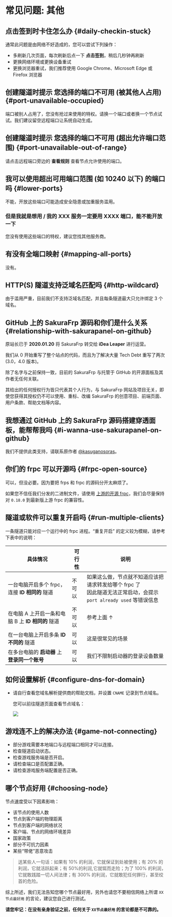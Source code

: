 # 常见问题: 其他

## 点击签到时卡住怎么办 {#daily-checkin-stuck}

通常此问题是由网络不好造成的，您可以尝试下列操作：

- 多刷新几次页面，每次刷新后点一下 **点击签到**，稍后几秒钟再刷新
- 更换网络环境或更换设备重试
- 更换浏览器重试，我们推荐使用 Google Chrome、Microsoft Edge 或 Firefox 浏览器

## 创建隧道时提示 您选择的端口不可用 (被其他人占用) {#port-unavailable-occupied}

端口被别人占用了，您没有抢过来使用的特权。请换一个端口或者换一个节点试试。我们建议留空远程端口让系统自动生成。

## 创建隧道时提示 您选择的端口不可用 (超出允许端口范围) {#port-unavailable-out-of-range}

请点击远程端口旁边的 **查看规则** 查看节点允许使用的端口。

## 我可以使用超出可用端口范围 (如 10240 以下) 的端口吗 {#lower-ports}

不能，开放这些端口可能造成安全隐患或加重服务滥用。

### 但是我就是想用 / 我的 XXX 服务一定要用 XXXX 端口，能不能开放一下

您没有使用这些端口的特权，建议您找其他服务商。

## 有没有全端口映射 {#mapping-all-ports}

没有。

## HTTP(S) 隧道支持泛域名匹配吗 {#http-wildcard}

由于滥用严重，目前我们不支持泛域名匹配，并且每条隧道最大只允许绑定 3 个域名。

## GitHub 上的 SakuraFrp 源码和你们是什么关系 {#relationship-with-sakurapanel-on-github}

原站长已于 **2020.01.20** 将 SakuraFrp 转交给 **iDea Leaper** 进行运营。

我们从 0 开始重写了整个站点的代码，而且为了解决大量 Tech Debt 重写了两次 (3.0，4.0 版本)。

除了名字与之前保持一致，目前的 SakuraFrp 与托管于 GitHub 的开源面板及其作者无任何关联。

其给出的任何授权行为皆只代表其个人行为，与 SakuraFrp 网站及项目无关，即使您获得其授权仍不可以使用、重标、改编 SakuraFrp 的创意项目、前端页面、用户条款、帮助文档等内容。

## 我想通过 GitHub 上的 SakuraFrp 源码搭建穿透面板，能帮帮我吗 {#i-wanna-use-sakurapanel-on-github}

我们不提供此类支持，请联系原作者 [@kasuganosoras](https://github.com/kasuganosoras)。

## 你们的 frpc 可以开源吗 {#frpc-open-source}

可以，但没必要。因为要把 frps 和 frpc 的源码分开太麻烦了。

如果您不信任我们分发的二进制文件，请使用 [上游的开源 frpc](https://github.com/fatedier/frp)，我们会尽量保持对 `0.18.0` 到最新版上游 frpc 的兼容性。

## 隧道或软件可以重复开启吗 {#run-multiple-clients}

一条隧道只能对应一个运行中的 frpc 进程。“重复开启” 的定义较为模糊，请参考下表中的说明：

| 具体情况 | 可行性 | 说明 |
| --- | --- | --- |
| 一台电脑开启多个 frpc，连接 **ID 相同的** 隧道 | 不可以 | 如果这么做，节点就不知道应该把请求转发给哪个 frpc 了<br>因此隧道无法正常启动，会提示 `port already used` 等错误信息 |
| 在电脑 A 上开启一条和电脑 B 上 **ID 相同的** 隧道 | 不可以 | 参考上面 ↑ |
| 在一台电脑上开启多条 **ID 不同的** 隧道 | 可以 | 这是很常见的场景 |
| 在多台电脑的 **启动器** 上 **登录同一个账号** | 可以 | 我们不限制启动器的登录设备数量 |

## 如何设置解析 {#configure-dns-for-domain}

- 请自行查看您域名解析提供商的帮助文档，并设置 `CNAME` 记录到节点域名。

  您可以前往隧道页面查看节点域名：

  ![](./_images/misc-node-fqdn.png)

## 游戏连不上的解决办法 {#game-not-connecting}

- 部分游戏需要本地端口与远程端口相同才可以连接。
- 检查隧道启动状态。
- 检查游戏服务端是否开启。
- 请检查端口是否配置正确。
- 请检查游戏服务端配置是否正确。

## 哪个节点好用 {#choosing-node}

节点速度受以下因素影响：

- 该节点的使用人数
- 节点到客户端的物理距离
- 节点到客户端的网络状况
- 客户端、节点的网络环境差异
- 国家政策
- 部分不可抗力因素
- 某些“带佬”恶意攻击

> 送某些人一句话：如果有 10% 的利润，它就保证到处被使用；有 20% 的利润，它就活跃起来；有 50%的利润,它就铤而走险；为了 100% 的利润，它就敢践踏一切人间法律；有 300% 的利润，它就敢犯任何罪行，甚至绞首的危险。

综上所述，我们无法告知您哪个节点最好用，另外也请您不要相信网络上所谓 `XX节点最好用` 的言论，建议您自己进行测试。

**请您牢记：在没有亲身验证之前，任何关于 `XX节点最好用` 的言论都是不可靠的。**
